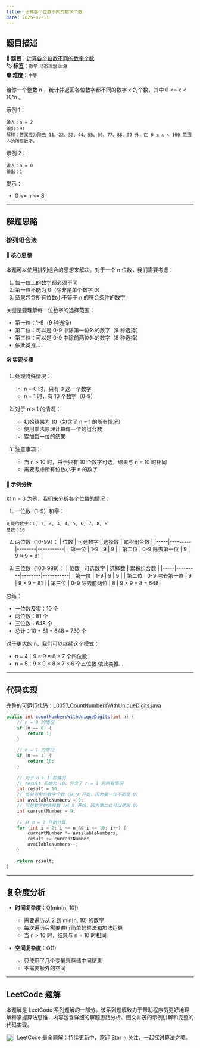```yaml
---
title: 计算各个位数不同的数字个数
date: 2025-02-11
---
```


## 题目描述

**🔗 题目**：[计算各个位数不同的数字个数](https://leetcode.cn/problems/count-numbers-with-unique-digits/)  
**🏷️ 标签**：`数学` `动态规划` `回溯`  
**🟡 难度**：`中等`  

给你一个整数 n ，统计并返回各位数字都不同的数字 x 的个数，其中 0 <= x < 10^n 。

示例 1：
```
输入：n = 2
输出：91
解释：答案应为除去 11、22、33、44、55、66、77、88、99 外，在 0 ≤ x < 100 范围内的所有数字。
```

示例 2：
```
输入：n = 0
输出：1
```

提示：
- 0 <= n <= 8

---

## 解题思路
### 排列组合法

#### 📝 核心思想
本题可以使用排列组合的思想来解决。对于一个 n 位数，我们需要考虑：
1. 每一位上的数字都必须不同
2. 第一位不能为 0（除非是单个数字 0）
3. 结果包含所有位数小于等于 n 的符合条件的数字

关键是要理解每一位数字的选择范围：
- 第一位：1-9（9 种选择）
- 第二位：可以是 0-9 中除第一位外的数字（9 种选择）
- 第三位：可以是 0-9 中除前两位外的数字（8 种选择）
- 依此类推...

#### 🛠️ 实现步骤
1. 处理特殊情况：
   - n = 0 时，只有 0 这一个数字
   - n = 1 时，有 10 个数字（0-9）

2. 对于 n > 1 的情况：
   - 初始结果为 10（包含了 n = 1 的所有情况）
   - 使用乘法原理计算每一位的组合数
   - 累加每一位的结果

3. 注意事项：
   - 当 n > 10 时，由于只有 10 个数字可选，结果与 n = 10 时相同
   - 需要考虑所有位数小于 n 的数字

#### 🧩 示例分析
以 n = 3 为例，我们来分析各个位数的情况：

1. 一位数（1-9）和零：
```
可能的数字：0, 1, 2, 3, 4, 5, 6, 7, 8, 9
总数：10
```

2. 两位数（10-99）：
| 位数 | 可选数字 | 选择数 | 累积组合数 |
|-----|---------|--------|-----------|
| 第一位 | 1-9 | 9 | 9 |
| 第二位 | 0-9 除去第一位 | 9 | 9 × 9 = 81 |

3. 三位数（100-999）：
| 位数 | 可选数字 | 选择数 | 累积组合数 |
|-----|---------|--------|-----------|
| 第一位 | 1-9 | 9 | 9 |
| 第二位 | 0-9 除去第一位 | 9 | 9 × 9 = 81 |
| 第三位 | 0-9 除去前两位 | 8 | 9 × 9 × 8 = 648 |

总结：
- 一位数及零：10 个
- 两位数：81 个
- 三位数：648 个
- 总计：10 + 81 + 648 = 739 个

对于更大的 n，我们可以继续这个模式：
- n = 4：9 × 9 × 8 × 7 个四位数
- n = 5：9 × 9 × 8 × 7 × 6 个五位数
依此类推...

---

## 代码实现

完整的可运行代码：[L0357_CountNumbersWithUniqueDigits.java](../src/main/java/L0357_CountNumbersWithUniqueDigits.java)

```java
public int countNumbersWithUniqueDigits(int n) {
    // n = 0 的情况
    if (n == 0) {
        return 1;
    }
    
    // n = 1 的情况
    if (n == 1) {
        return 10;
    }
    
    // 对于 n > 1 的情况
    // result 初始为 10，包含了 n = 1 的所有情况
    int result = 10;
    // 当前可用的数字个数（从 9 开始，因为第一位不能是 0）
    int availableNumbers = 9;
    // 当前数字的选择数（从 9 开始，因为第二位可以使用 0）
    int currentNumber = 9;
    
    // 从 n = 2 开始计算
    for (int i = 2; i <= n && i <= 10; i++) {
        currentNumber *= availableNumbers;
        result += currentNumber;
        availableNumbers--;
    }
    
    return result;
}
```

---

## 复杂度分析

- **时间复杂度**：O(min(n, 10))
  - 需要遍历从 2 到 min(n, 10) 的数字
  - 每次遍历只需要进行简单的乘法和加法运算
  - 当 n > 10 时，结果与 n = 10 时相同

- **空间复杂度**：O(1)
  - 只使用了几个变量来存储中间结果
  - 不需要额外的空间

---

## LeetCode 题解

本题解是 LeetCode 系列题解的一部分。该系列题解致力于帮助程序员更好地理解和掌握算法思维，内容包含详细的解题思路分析、图文并茂的示例讲解和完整的代码实现。

<img src="https://github.githubassets.com/images/modules/logos_page/GitHub-Mark.png" alt="GitHub" width="20" style="vertical-align: middle; margin-right: 5px"> [LeetCode 最全题解](https://github.com/LjyYano/LeetCode)：持续更新中，欢迎 Star ⭐️ 关注，一起探讨算法之美。 